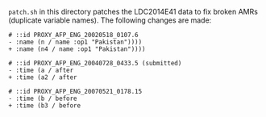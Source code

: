 `patch.sh` in this directory patches the LDC2014E41 data to fix broken AMRs (duplicate variable names).  The following
changes are made:

```
# ::id PROXY_AFP_ENG_20020518_0107.6
- :name (n / name :op1 "Pakistan"))))
+ :name (n4 / name :op1 "Pakistan"))))

# ::id PROXY_AFP_ENG_20040728_0433.5 (submitted)
- :time (a / after
+ :time (a2 / after

# ::id PROXY_AFP_ENG_20070521_0178.15
- :time (b / before
+ :time (b3 / before
```
